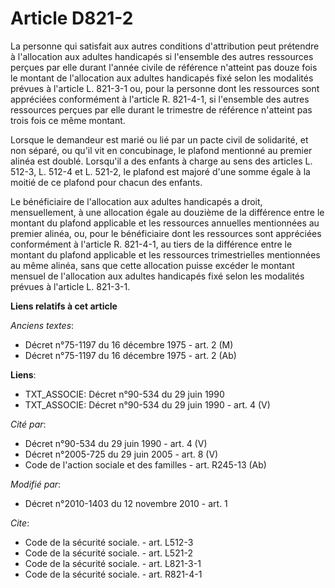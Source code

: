 # Article D821-2

La personne qui satisfait aux autres conditions d'attribution peut prétendre à l'allocation aux adultes handicapés si
l'ensemble des autres ressources perçues par elle durant l'année civile de référence n'atteint pas douze fois le montant de
l'allocation aux adultes handicapés fixé selon les modalités prévues à l'article L. 821-3-1 ou, pour la personne dont les
ressources sont appréciées conformément à l'article R. 821-4-1, si l'ensemble des autres ressources perçues par elle durant
le trimestre de référence n'atteint pas trois fois ce même montant. 

Lorsque le demandeur est marié ou lié par un pacte civil de solidarité, et non séparé, ou qu'il vit en concubinage, le
plafond mentionné au premier alinéa est doublé. Lorsqu'il a des enfants à charge au sens des articles L. 512-3, L. 512-4 et
L. 521-2, le plafond est majoré d'une somme égale à la moitié de ce plafond pour chacun des enfants. 

Le bénéficiaire de l'allocation aux adultes handicapés a droit, mensuellement, à une allocation égale au douzième de la
différence entre le montant du plafond applicable et les ressources annuelles mentionnées au premier alinéa, ou, pour le
bénéficiaire dont les ressources sont appréciées conformément à l'article R. 821-4-1, au tiers de la différence entre le
montant du plafond applicable et les ressources trimestrielles mentionnées au même alinéa, sans que cette allocation puisse
excéder le montant mensuel de l'allocation aux adultes handicapés fixé selon les modalités prévues à l'article L. 821-3-1.

**Liens relatifs à cet article**

_Anciens textes_:

  - Décret n°75-1197 du 16 décembre 1975 - art. 2 (M)
  - Décret n°75-1197 du 16 décembre 1975 - art. 2 (Ab)

**Liens**:

  - TXT_ASSOCIE: Décret n°90-534 du 29 juin 1990
  - TXT_ASSOCIE: Décret n°90-534 du 29 juin 1990 - art. 4 (V)

_Cité par_:

  - Décret n°90-534 du 29 juin 1990 - art. 4 (V)
  - Décret n°2005-725 du 29 juin 2005 - art. 8 (V)
  - Code de l'action sociale et des familles - art. R245-13 (Ab)

_Modifié par_:

  - Décret n°2010-1403 du 12 novembre 2010 - art. 1

_Cite_:

  - Code de la sécurité sociale. - art. L512-3
  - Code de la sécurité sociale. - art. L521-2
  - Code de la sécurité sociale. - art. L821-3-1
  - Code de la sécurité sociale. - art. R821-4-1
